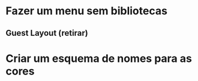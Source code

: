 # 

# Fazer um menu sem bibliotecas 

## Guest Layout (retirar)

<script src="https://cdn.jsdelivr.net/npm/flowbite@2.5.2/dist/flowbite.min.js"></script>

<link href="https://cdn.jsdelivr.net/npm/flowbite@2.5.2/dist/flowbite.min.css" rel="stylesheet" />


# Criar um esquema de nomes para as cores

